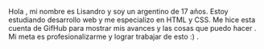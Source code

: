 Hola , mi nombre es Lisandro y soy un argentino de 17 años.
Estoy estudiando desarrollo web y me especializo en HTML y CSS.
Me hice esta cuenta de GifHub para mostrar mis avances y las cosas que puedo hacer .
Mi meta es profesionalizarme y lograr trabajar de esto :) .
